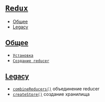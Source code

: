 # [`Redux`](../index.md)

- [Общее](#общее)
- [Legacy](#legacy)

## [Общее](#react)

- [`Установка`](./Общее/Установка.md)
- [`Создание reducer`](<./Общее/Создание reducer.md>)

## [Legacy](#react)

- [`combineReducers()`](./Legacy/combineReducers.md) объединение reducer
- [`createStore()`](./Legacy/createStore.md) создание хранилища
